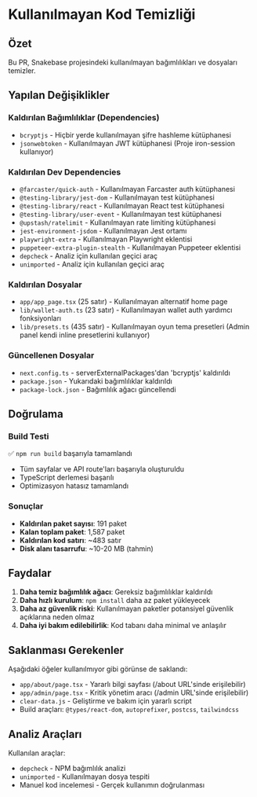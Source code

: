 # Kullanılmayan Kod Temizliği

## Özet
Bu PR, Snakebase projesindeki kullanılmayan bağımlılıkları ve dosyaları temizler.

## Yapılan Değişiklikler

### Kaldırılan Bağımlılıklar (Dependencies)
- `bcryptjs` - Hiçbir yerde kullanılmayan şifre hashleme kütüphanesi
- `jsonwebtoken` - Kullanılmayan JWT kütüphanesi (Proje iron-session kullanıyor)

### Kaldırılan Dev Dependencies
- `@farcaster/quick-auth` - Kullanılmayan Farcaster auth kütüphanesi
- `@testing-library/jest-dom` - Kullanılmayan test kütüphanesi
- `@testing-library/react` - Kullanılmayan React test kütüphanesi
- `@testing-library/user-event` - Kullanılmayan test kütüphanesi
- `@upstash/ratelimit` - Kullanılmayan rate limiting kütüphanesi
- `jest-environment-jsdom` - Kullanılmayan Jest ortamı
- `playwright-extra` - Kullanılmayan Playwright eklentisi
- `puppeteer-extra-plugin-stealth` - Kullanılmayan Puppeteer eklentisi
- `depcheck` - Analiz için kullanılan geçici araç
- `unimported` - Analiz için kullanılan geçici araç

### Kaldırılan Dosyalar
- `app/app_page.tsx` (25 satır) - Kullanılmayan alternatif home page
- `lib/wallet-auth.ts` (23 satır) - Kullanılmayan wallet auth yardımcı fonksiyonları
- `lib/presets.ts` (435 satır) - Kullanılmayan oyun tema presetleri (Admin panel kendi inline presetlerini kullanıyor)

### Güncellenen Dosyalar
- `next.config.ts` - serverExternalPackages'dan 'bcryptjs' kaldırıldı
- `package.json` - Yukarıdaki bağımlılıklar kaldırıldı
- `package-lock.json` - Bağımlılık ağacı güncellendi

## Doğrulama

### Build Testi
✅ `npm run build` başarıyla tamamlandı
- Tüm sayfalar ve API route'ları başarıyla oluşturuldu
- TypeScript derlemesi başarılı
- Optimizasyon hatasız tamamlandı

### Sonuçlar
- **Kaldırılan paket sayısı**: 191 paket
- **Kalan toplam paket**: 1,587 paket
- **Kaldırılan kod satırı**: ~483 satır
- **Disk alanı tasarrufu**: ~10-20 MB (tahmin)

## Faydalar

1. **Daha temiz bağımlılık ağacı**: Gereksiz bağımlılıklar kaldırıldı
2. **Daha hızlı kurulum**: `npm install` daha az paket yükleyecek
3. **Daha az güvenlik riski**: Kullanılmayan paketler potansiyel güvenlik açıklarına neden olmaz
4. **Daha iyi bakım edilebilirlik**: Kod tabanı daha minimal ve anlaşılır

## Saklanması Gerekenler

Aşağıdaki öğeler kullanılmıyor gibi görünse de saklandı:
- `app/about/page.tsx` - Yararlı bilgi sayfası (/about URL'sinde erişilebilir)
- `app/admin/page.tsx` - Kritik yönetim aracı (/admin URL'sinde erişilebilir)
- `clear-data.js` - Geliştirme ve bakım için yararlı script
- Build araçları: `@types/react-dom`, `autoprefixer`, `postcss`, `tailwindcss`

## Analiz Araçları

Kullanılan araçlar:
- `depcheck` - NPM bağımlılık analizi
- `unimported` - Kullanılmayan dosya tespiti
- Manuel kod incelemesi - Gerçek kullanımın doğrulanması
